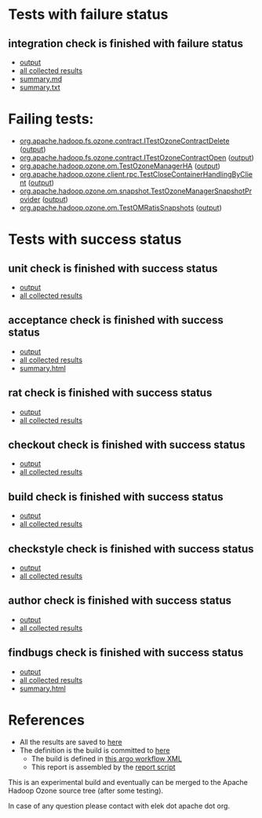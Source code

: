 # Tests with failure status

## integration check is finished with failure status

   * [output](https://raw.githubusercontent.com/elek/ozone-ci-q4/master/pr/pr-hdds-1988-5cw8w/integration/output.log)
   * [all collected results](https://github.com/elek/ozone-ci-q4/tree/master/pr/pr-hdds-1988-5cw8w/integration)
   * [summary.md](https://github.com/elek/ozone-ci-q4/tree/master/pr/pr-hdds-1988-5cw8w/integration/summary.md)
   * [summary.txt](https://github.com/elek/ozone-ci-q4/tree/master/pr/pr-hdds-1988-5cw8w/integration/summary.txt)

# Failing tests: 

 * [org.apache.hadoop.fs.ozone.contract.ITestOzoneContractDelete](hadoop-ozone/ozonefs/org.apache.hadoop.fs.ozone.contract.ITestOzoneContractDelete.txt) ([output](hadoop-ozone/ozonefs/org.apache.hadoop.fs.ozone.contract.ITestOzoneContractDelete-output.txt))
 * [org.apache.hadoop.fs.ozone.contract.ITestOzoneContractOpen](hadoop-ozone/ozonefs/org.apache.hadoop.fs.ozone.contract.ITestOzoneContractOpen.txt) ([output](hadoop-ozone/ozonefs/org.apache.hadoop.fs.ozone.contract.ITestOzoneContractOpen-output.txt))
 * [org.apache.hadoop.ozone.om.TestOzoneManagerHA](hadoop-ozone/integration-test/org.apache.hadoop.ozone.om.TestOzoneManagerHA.txt) ([output](hadoop-ozone/integration-test/org.apache.hadoop.ozone.om.TestOzoneManagerHA-output.txt))
 * [org.apache.hadoop.ozone.client.rpc.TestCloseContainerHandlingByClient](hadoop-ozone/integration-test/org.apache.hadoop.ozone.client.rpc.TestCloseContainerHandlingByClient.txt) ([output](hadoop-ozone/integration-test/org.apache.hadoop.ozone.client.rpc.TestCloseContainerHandlingByClient-output.txt))
 * [org.apache.hadoop.ozone.om.snapshot.TestOzoneManagerSnapshotProvider](hadoop-ozone/integration-test/org.apache.hadoop.ozone.om.snapshot.TestOzoneManagerSnapshotProvider.txt) ([output](hadoop-ozone/integration-test/org.apache.hadoop.ozone.om.snapshot.TestOzoneManagerSnapshotProvider-output.txt))
 * [org.apache.hadoop.ozone.om.TestOMRatisSnapshots](hadoop-ozone/integration-test/org.apache.hadoop.ozone.om.TestOMRatisSnapshots.txt) ([output](hadoop-ozone/integration-test/org.apache.hadoop.ozone.om.TestOMRatisSnapshots-output.txt))


# Tests with success status

## unit check is finished with success status

   * [output](https://raw.githubusercontent.com/elek/ozone-ci-q4/master/pr/pr-hdds-1988-5cw8w/unit/output.log)
   * [all collected results](https://github.com/elek/ozone-ci-q4/tree/master/pr/pr-hdds-1988-5cw8w/unit)


## acceptance check is finished with success status

   * [output](https://raw.githubusercontent.com/elek/ozone-ci-q4/master/pr/pr-hdds-1988-5cw8w/acceptance/output.log)
   * [all collected results](https://github.com/elek/ozone-ci-q4/tree/master/pr/pr-hdds-1988-5cw8w/acceptance)
   * [summary.html](https://elek.github.io/ozone-ci-q4/pr/pr-hdds-1988-5cw8w/acceptance/summary.html)


## rat check is finished with success status

   * [output](https://raw.githubusercontent.com/elek/ozone-ci-q4/master/pr/pr-hdds-1988-5cw8w/rat/output.log)
   * [all collected results](https://github.com/elek/ozone-ci-q4/tree/master/pr/pr-hdds-1988-5cw8w/rat)


## checkout check is finished with success status

   * [output](https://raw.githubusercontent.com/elek/ozone-ci-q4/master/pr/pr-hdds-1988-5cw8w/checkout/output.log)
   * [all collected results](https://github.com/elek/ozone-ci-q4/tree/master/pr/pr-hdds-1988-5cw8w/checkout)


## build check is finished with success status

   * [output](https://raw.githubusercontent.com/elek/ozone-ci-q4/master/pr/pr-hdds-1988-5cw8w/build/output.log)
   * [all collected results](https://github.com/elek/ozone-ci-q4/tree/master/pr/pr-hdds-1988-5cw8w/build)


## checkstyle check is finished with success status

   * [output](https://raw.githubusercontent.com/elek/ozone-ci-q4/master/pr/pr-hdds-1988-5cw8w/checkstyle/output.log)
   * [all collected results](https://github.com/elek/ozone-ci-q4/tree/master/pr/pr-hdds-1988-5cw8w/checkstyle)


## author check is finished with success status

   * [output](https://raw.githubusercontent.com/elek/ozone-ci-q4/master/pr/pr-hdds-1988-5cw8w/author/output.log)
   * [all collected results](https://github.com/elek/ozone-ci-q4/tree/master/pr/pr-hdds-1988-5cw8w/author)


## findbugs check is finished with success status

   * [output](https://raw.githubusercontent.com/elek/ozone-ci-q4/master/pr/pr-hdds-1988-5cw8w/findbugs/output.log)
   * [all collected results](https://github.com/elek/ozone-ci-q4/tree/master/pr/pr-hdds-1988-5cw8w/findbugs)
   * [summary.html](https://elek.github.io/ozone-ci-q4/pr/pr-hdds-1988-5cw8w/findbugs/summary.html)




# References

 * All the results are saved to [here](https://github.com/elek/ozone-ci-q4/tree/master/pr/pr-hdds-1988-5cw8w/)
 * The definition is the build is committed to [here](https://github.com/elek/argo-ozone)
    * The build is defined in [this argo workflow XML](https://github.com/elek/argo-ozone/blob/master/ozone-build.yaml)
    * This report is assembled by the [report script](https://github.com/elek/argo-ozone/blob/master/scripts/report.sh)

This is an experimental build and eventually can be merged to the Apache Hadoop Ozone source tree (after some testing).

In case of any question please contact with elek dot apache dot org.
